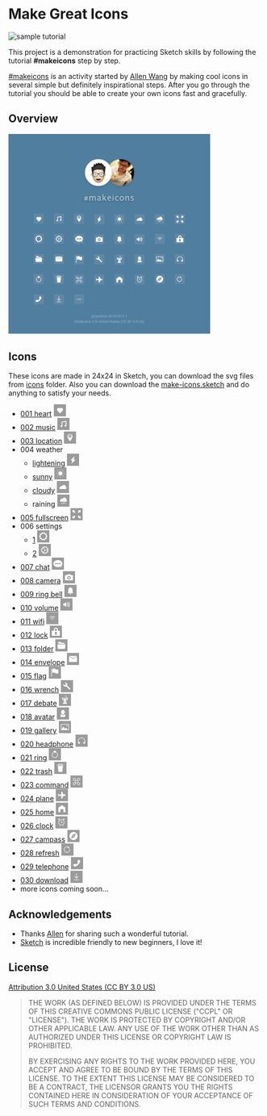 # Make Great Icons

<img src='http://ww2.sinaimg.cn/mw690/460030e8gw1f7pvsp9mxtg208w08wwjg.gif' alt='sample tutorial' width='320'/>

This project is a demonstration for practicing Sketch skills by following the tutorial **#makeicons** step by step.

[#makeicons](https://twitter.com/hashtag/makeicons?src=hash) is an activity started by [Allen Wang](https://dribbble.com/openallen) by making cool icons in several simple but definitely inspirational steps. After you go through the tutorial you should be able to create your own icons fast and gracefully.

## Overview

<img src='artboard-overview.png' alt='artboard overview' width='400'/>

## Icons

These icons are made in  24x24 in Sketch, you can download the svg files from [icons](icons/) folder. Also you can download the [make-icons.sketch](make-icons.sketch) and do anything to satisfy your needs.

- [001 heart](http://ww2.sinaimg.cn/mw690/460030e8gw1f7pvsp9mxtg208w08wwjg.gif) <img src='icons/001-heart.png' alt='001 heart' width='24'/>
- [002 music](http://ww1.sinaimg.cn/mw690/460030e8gw1f7r1fxcgotg208w08wai6.gif) <img src='icons/002-music.png' alt='002 music' width='24'/>
- [003 location](http://ww2.sinaimg.cn/mw690/460030e8gw1f7s5xvgfe4g20b40b4n3o.gif) <img src='icons/003-location.png' alt='003 location' width='24'/>
- 004 weather
	- [lightening](http://ww1.sinaimg.cn/mw690/460030e8gw1f7t9jt2g3gg208w08w412.gif) <img src='icons/004-lightening.png' alt='004 lightening' width='24'/>
	- [sunny](http://ww3.sinaimg.cn/mw690/460030e8gw1f7t9jy4vddg208w08wagu.gif) <img src='icons/004-sunny.png' alt='004 sunny' width='24'/>
	- [cloudy](http://ww2.sinaimg.cn/mw690/460030e8gw1f7t9k3wpucg208w08wdkk.gif) <img src='icons/004-cloudy.png' alt='004 cloudy' width='24'/>
	- raining <img src='icons/004-raining.png' alt='004 raining' width='24'/>
- [005 fullscreen](http://ww4.sinaimg.cn/mw690/460030e8gw1f7tzkim800g208w08wn3i.gif) <img src='icons/005-fullscreen.png' alt='005 fullscreen' width='24'/>
- 006 settings
	- [1](http://ww2.sinaimg.cn/mw690/460030e8gw1f7v2rayy22g208w08w7ci.gif) <img src='icons/006-settings-1.png' alt='006 settings 1' width='24'/>
	- [2](http://ww4.sinaimg.cn/mw690/460030e8gw1f7v2r85x3cg208w08wh0e.gif) <img src='icons/006-settings-2.png' alt='006 settings 2' width='24'/>
- [007 chat](http://ww4.sinaimg.cn/mw690/460030e8gw1f7walwx9bzg208w08wtfl.gif) <img src='icons/007-chat.png' alt='007 chat' width='24'/>
- [008 camera](http://ww3.sinaimg.cn/mw690/460030e8gw1f7xp0uf20kg208w08wjyb.gif) <img src='icons/008-camera.png' alt='008 camera' width='24'/>
- [009 ring bell](http://ww1.sinaimg.cn/mw690/460030e8gw1f7z4d9lgt9g208w08wgsp.gif) <img src='icons/009-ring-bell.png' alt='009 ring bell' width='24'/>
- [010 volume](http://ww3.sinaimg.cn/mw690/460030e8gw1f808vwzch5g208w08wgxl.gif) <img src='icons/010-volume.png' alt='010 volume' width='24'/>
- [011 wifi](http://ww2.sinaimg.cn/mw690/460030e8gw1f81di4u4syg208w08wqnu.gif) <img src='icons/011-wifi.png' alt='011 wifi' width='24'/>
- [012 lock](http://ww2.sinaimg.cn/mw690/460030e8gw1f82kwl9lggg208w08wqb3.gif) <img src='icons/012-lock.png' alt='012 lock' width='24'/>
- [013 folder](http://ww2.sinaimg.cn/mw690/460030e8gw1f83qspnz2rg208w08wn6v.gif) <img src='icons/013-folder.png' alt='013 folder' width='24'/>
- [014 envelope](http://ww4.sinaimg.cn/mw690/460030e8gw1f84ikarqc6g208w08wdng.gif) <img src='icons/014-envelope.png' alt='014 envelope' width='24'/>
- [015 flag](http://ww1.sinaimg.cn/mw690/460030e8gw1f8671eve1gg208w08wtfs.gif) <img src='icons/015-flag.png' alt='015 flag' width='24'/>
- [016 wrench](http://ww2.sinaimg.cn/mw690/460030e8gw1f87ako0zyjg208w08wjwt.gif) <img src='icons/016-wrench.png' alt='016 wrench' width='24'/>
- [017 debate](http://ww1.sinaimg.cn/mw690/460030e8gw1f87ygtblyjg208w08wtqe.gif) <img src='icons/017-debate.png' alt='017 debate' width='24'/>
- [018 avatar](http://ww2.sinaimg.cn/mw690/460030e8gw1f89m4zuzwlg208w08w7co.gif) <img src='icons/018-avatar.png' alt='018 avatar' width='24'/>
- [019 gallery](http://ww2.sinaimg.cn/mw690/460030e8gw1f8ahchbrsug208w08w13k.gif) <img src='icons/019-gallery.png' alt='019 gallery' width='24'/>
- [020 headphone](http://ww2.sinaimg.cn/mw690/460030e8gw1f8bh0zwu3gg208w08wq8z.gif) <img src='icons/020-headphone.png' alt='020 headphone' width='24'/>
- [021 ring](http://ww2.sinaimg.cn/mw690/460030e8gw1f8c7ifbw5vg208w08wn3f.gif) <img src='icons/021-ring.png' alt='021 ring' width='24'/>
- [022 trash](http://ww2.sinaimg.cn/mw690/460030e8gw1f8dpiff7eog208w08wdn5.gif) <img src='icons/022-trash.png' alt='022 trash' width='24'/>
- [023 command](http://ww2.sinaimg.cn/mw690/460030e8gw1f8emsx4ky6g208w08w0y0.gif) <img src='icons/023-command.png' alt='023 command' width='24'/>
- [024 plane](http://ww1.sinaimg.cn/mw690/460030e8gw1f8fwuv8by5g208w08w44k.gif) <img src='icons/024-plane.png' alt='024 plane' width='24'/>
- [025 home](http://ww3.sinaimg.cn/mw690/460030e8gw1f8h5mzokyhg208w08wtmw.gif) <img src='icons/025-home.png' alt='025 home' width='24'/>
- [026 clock](http://ww4.sinaimg.cn/mw690/460030e8gw1f8ibagtubbg208w08wtq2.gif) <img src='icons/026-clock.png' alt='026 clock' width='24'/>
- [027 campass](http://ww1.sinaimg.cn/mw690/460030e8gw1f8je855flhg208w08wwkk.gif) <img src='icons/027-campass.png' alt='027 campass' width='24'/>
- [028 refresh](http://ww1.sinaimg.cn/mw690/460030e8gw1f8kkwto16sg208w08wk0p.gif) <img src='icons/028-refresh.png' alt='028 refresh' width='24'/>
- [029 telephone](http://ww2.sinaimg.cn/mw690/460030e8gw1f8mefxknnzg208w08wk5d.gif) <img src='icons/029-telephone.png' alt='029 telephone' width='24'/>
- [030 download](http://ww3.sinaimg.cn/mw690/460030e8gw1f8ncx4nsqng208w08wjx2.gif) <img src='icons/030-download.png' alt='030 download' width='24'/>
- more icons coming soon...

## Acknowledgements

- Thanks [Allen](https://github.com/allenwong) for sharing such a wonderful tutorial.
- [Sketch](https://www.sketchapp.com/) is incredible friendly to new beginners, I love it!

## License

[Attribution 3.0 United States (CC BY 3.0 US)](https://creativecommons.org/licenses/by/3.0/us/)

>
> THE WORK (AS DEFINED BELOW) IS PROVIDED UNDER THE TERMS OF THIS CREATIVE COMMONS PUBLIC LICENSE ("CCPL" OR "LICENSE"). THE WORK IS PROTECTED BY COPYRIGHT AND/OR OTHER APPLICABLE LAW. ANY USE OF THE WORK OTHER THAN AS AUTHORIZED UNDER THIS LICENSE OR COPYRIGHT LAW IS PROHIBITED.
>
> BY EXERCISING ANY RIGHTS TO THE WORK PROVIDED HERE, YOU ACCEPT AND AGREE TO BE BOUND BY THE TERMS OF THIS LICENSE. TO THE EXTENT THIS LICENSE MAY BE CONSIDERED TO BE A CONTRACT, THE LICENSOR GRANTS YOU THE RIGHTS CONTAINED HERE IN CONSIDERATION OF YOUR ACCEPTANCE OF SUCH TERMS AND CONDITIONS.
